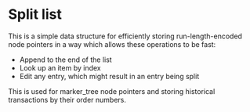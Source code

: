 # Split list

This is a simple data structure for efficiently storing run-length-encoded node pointers in a way which allows these operations to be fast:

- Append to the end of the list
- Look up an item by index
- Edit any entry, which might result in an entry being split

This is used for marker_tree node pointers and storing historical transactions by their order numbers.